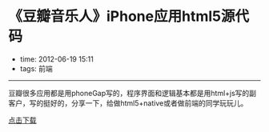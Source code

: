 # 《豆瓣音乐人》iPhone应用html5源代码

- time: 2012-06-19 15:11
- tags: 前端

----

豆瓣很多应用都是用phoneGap写的，程序界面和逻辑基本都是用html+js写的副客户，写的挺好的，分享一下，给做html5+native或者做前端的同学玩玩儿。


<a href="http://pan.baidu.com/s/1i3879BJ">点击下载</a>


